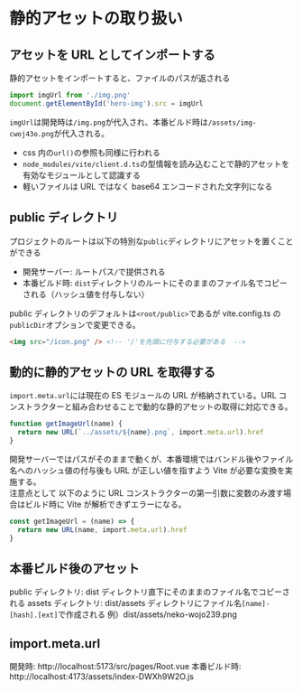# 静的アセットの取り扱い

## アセットを URL としてインポートする

静的アセットをインポートすると、ファイルのパスが返される

```TypeScript
import imgUrl from './img.png'
document.getElementById('hero-img').src = imgUrl
```

`imgUrl`は開発時は`/img.png`が代入され、本番ビルド時は`/assets/img-cwoj43o.png`が代入される。

- css 内の`url()`の参照も同様に行われる
- `node_modules/vite/client.d.ts`の型情報を読み込むことで静的アセットを有効なモジュールとして認識する
- 軽いファイルは URL ではなく base64 エンコードされた文字列になる

## public ディレクトリ

プロジェクトのルートは以下の特別な`public`ディレクトリにアセットを置くことができる

- 開発サーバー: ルートパス`/`で提供される
- 本番ビルド時: `dist`ディレクトリのルートにそのままのファイル名でコピーされる（ハッシュ値を付与しない）

public ディレクトリのデフォルトは`<root/public>`であるが vite.config.ts の`publicDir`オプションで変更できる。

```HTML
<img src="/icon.png" /> <!-- '/'を先頭に付与する必要がある  -->
```

## 動的に静的アセットの URL を取得する

`import.meta.url`には現在の ES モジュールの URL が格納されている。URL コンストラクターと組み合わせることで動的な静的アセットの取得に対応できる。

```TypeScript
function getImageUrl(name) {
  return new URL(`../assets/${name}.png`, import.meta.url).href
}
```

開発サーバーではパスがそのままで動くが、本番環境ではバンドル後やファイル名へのハッシュ値の付与後も URL が正しい値を指すよう Vite が必要な変換を実施する。  
注意点として 以下のように URL コンストラクターの第一引数に変数のみ渡す場合はビルド時に Vite が解析できずエラーになる。

```TypeScript
const getImageUrl = (name) => {
  return new URL(name, import.meta.url).href
}
```

## 本番ビルド後のアセット

public ディレクトリ: dist ディレクトリ直下にそのままのファイル名でコピーされる
assets ディレクトリ: dist/assets ディレクトリにファイル名`[name]-[hash].[ext]`で作成される 例）dist/assets/neko-wojo239.png

## import.meta.url

開発時: http://localhost:5173/src/pages/Root.vue
本番ビルド時: http://localhost:4173/assets/index-DWXh9W2O.js
